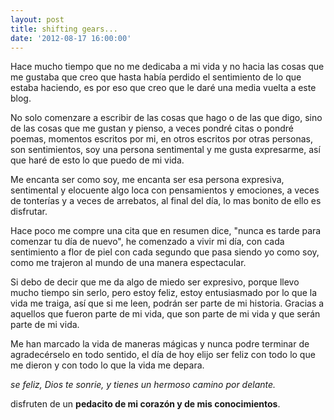 ```yaml
---
layout: post
title: shifting gears...
date: '2012-08-17 16:00:00'
---
```


Hace mucho tiempo que no me dedicaba a mi vida y no hacia las cosas que me gustaba que creo que hasta había perdido el sentimiento de lo que estaba haciendo, es por eso que creo que le daré una media vuelta a este blog.

<!--more-->No solo comenzare a escribir de las cosas que hago o de las que digo, sino de las cosas que me gustan y pienso, a veces pondré citas o pondré poemas, momentos escritos por mi, en otros escritos por otras personas, son sentimientos, soy una persona sentimental y me gusta expresarme, así que haré de esto lo que puedo de mi vida.

Me encanta ser como soy, me encanta ser esa persona expresiva, sentimental y elocuente algo loca con pensamientos y emociones, a veces de tonterías y a veces de arrebatos, al final del día, lo mas bonito de ello es disfrutar.

Hace poco me compre una cita que en resumen dice, "nunca es tarde para comenzar tu día de nuevo", he comenzado a vivir mi día, con cada sentimiento a flor de piel con cada segundo que pasa siendo yo como soy, como me trajeron al mundo de una manera espectacular.

Si debo de decir que me da algo de miedo ser expresivo, porque llevo mucho tiempo sin serlo, pero estoy feliz, estoy entusiasmado por lo que la vida me traiga, así que si me leen, podrán ser parte de mi historia. Gracias a aquellos que fueron parte de mi vida, que son parte de mi vida y que serán parte de mi vida.

Me han marcado la vida de maneras mágicas y nunca podre terminar de agradecérselo en todo sentido, el día de hoy elijo ser feliz con todo lo que me dieron y con todo lo que la vida me depara.

<em>se feliz, Dios te sonrie, y tienes un hermoso camino por delante.</em>

disfruten de un <strong>pedacito de mi corazón y de mis conocimientos</strong>.
